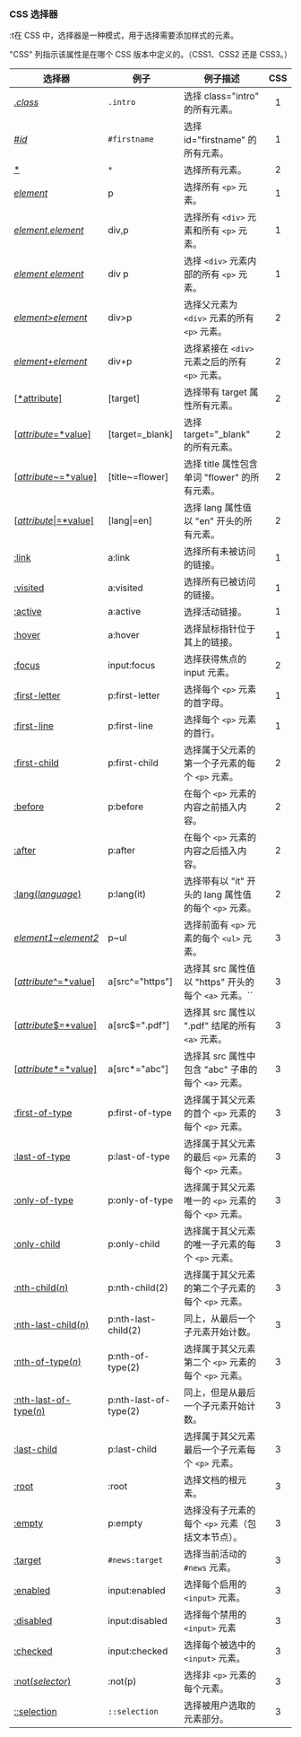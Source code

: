 ### CSS 选择器

:t在 CSS 中，选择器是一种模式，用于选择需要添加样式的元素。

"CSS" 列指示该属性是在哪个 CSS 版本中定义的。（CSS1、CSS2 还是 CSS3。）

| 选择器                                      | 例子                    | 例子描述                                   | CSS  |
| ---------------------------------------- | --------------------- | -------------------------------------- | :--: |
| [.*class*](http://www.w3school.com.cn/cssref/selector_class.asp) | `.intro`              | 选择 class="intro" 的所有元素。                |  1   |
| [#*id*](http://www.w3school.com.cn/cssref/selector_id.asp) | `#firstname`          | 选择 id="firstname" 的所有元素。               |  1   |
| [*](http://www.w3school.com.cn/cssref/selector_all.asp) | `*`                   | 选择所有元素。                                |  2   |
| [*element*](http://www.w3school.com.cn/cssref/selector_element.asp) | p                     | 选择所有 `<p>` 元素。                         |  1   |
| [*element*,*element*](http://www.w3school.com.cn/cssref/selector_element_comma.asp) | div,p                 | 选择所有 `<div>` 元素和所有 `<p>` 元素。           |  1   |
| [*element* *element*](http://www.w3school.com.cn/cssref/selector_element_element.asp) | div p                 | 选择 `<div>` 元素内部的所有 `<p>` 元素。           |  1   |
| [*element*>*element*](http://www.w3school.com.cn/cssref/selector_element_gt.asp) | div>p                 | 选择父元素为 `<div>` 元素的所有 `<p>` 元素。         |  2   |
| [*element*+*element*](http://www.w3school.com.cn/cssref/selector_element_plus.asp) | div+p                 | 选择紧接在 `<div>` 元素之后的所有 `<p>` 元素。        |  2   |
| [[*attribute\]](http://www.w3school.com.cn/cssref/selector_attribute.asp) | [target]              | 选择带有 target 属性所有元素。                    |  2   |
| [[*attribute*=*value\]](http://www.w3school.com.cn/cssref/selector_attribute_value.asp) | [target=_blank]       | 选择 target="_blank" 的所有元素。              |  2   |
| [[*attribute*~=*value\]](http://www.w3school.com.cn/cssref/selector_attribute_value_contain.asp) | [title~=flower]       | 选择 title 属性包含单词 "flower" 的所有元素。        |  2   |
| [[*attribute*\|=*value\]](http://www.w3school.com.cn/cssref/selector_attribute_value_start.asp) | [lang\|=en]           | 选择 lang 属性值以 "en" 开头的所有元素。             |  2   |
| [:link](http://www.w3school.com.cn/cssref/selector_link.asp) | a:link                | 选择所有未被访问的链接。                           |  1   |
| [:visited](http://www.w3school.com.cn/cssref/selector_visited.asp) | a:visited             | 选择所有已被访问的链接。                           |  1   |
| [:active](http://www.w3school.com.cn/cssref/selector_active.asp) | a:active              | 选择活动链接。                                |  1   |
| [:hover](http://www.w3school.com.cn/cssref/selector_hover.asp) | a:hover               | 选择鼠标指针位于其上的链接。                         |  1   |
| [:focus](http://www.w3school.com.cn/cssref/selector_focus.asp) | input:focus           | 选择获得焦点的 input 元素。                      |  2   |
| [:first-letter](http://www.w3school.com.cn/cssref/selector_first-letter.asp) | p:first-letter        | 选择每个 `<p>` 元素的首字母。                     |  1   |
| [:first-line](http://www.w3school.com.cn/cssref/selector_first-line.asp) | p:first-line          | 选择每个 `<p>` 元素的首行。                      |  1   |
| [:first-child](http://www.w3school.com.cn/cssref/selector_first-child.asp) | p:first-child         | 选择属于父元素的第一个子元素的每个 `<p>` 元素。            |  2   |
| [:before](http://www.w3school.com.cn/cssref/selector_before.asp) | p:before              | 在每个 `<p>` 元素的内容之前插入内容。                 |  2   |
| [:after](http://www.w3school.com.cn/cssref/selector_after.asp) | p:after               | 在每个 `<p>` 元素的内容之后插入内容。                 |  2   |
| [:lang(*language*)](http://www.w3school.com.cn/cssref/selector_lang.asp) | p:lang(it)            | 选择带有以 "it" 开头的 lang 属性值的每个 `<p>` 元素。   |  2   |
| [*element1*~*element2*](http://www.w3school.com.cn/cssref/selector_gen_sibling.asp) | p~ul                  | 选择前面有 `<p>` 元素的每个 `<ul>` 元素。           |  3   |
| [[*attribute*^=*value\]](http://www.w3school.com.cn/cssref/selector_attr_begin.asp) | a[src^="https"]       | 选择其 src 属性值以 "https" 开头的每个 `<a>` 元素。`` |  3   |
| [[*attribute*$=*value\]](http://www.w3school.com.cn/cssref/selector_attr_end.asp) | a[src$=".pdf"]        | 选择其 src 属性以 ".pdf" 结尾的所有 `<a>` 元素。     |  3   |
| [[*attribute**=*value\]](http://www.w3school.com.cn/cssref/selector_attr_contain.asp) | a[src*="abc"]         | 选择其 src 属性中包含 "abc" 子串的每个 `<a>` 元素。    |  3   |
| [:first-of-type](http://www.w3school.com.cn/cssref/selector_first-of-type.asp) | p:first-of-type       | 选择属于其父元素的首个 `<p>` 元素的每个 `<p>` 元素。      |  3   |
| [:last-of-type](http://www.w3school.com.cn/cssref/selector_last-of-type.asp) | p:last-of-type        | 选择属于其父元素的最后 `<p>` 元素的每个 `<p>` 元素。      |  3   |
| [:only-of-type](http://www.w3school.com.cn/cssref/selector_only-of-type.asp) | p:only-of-type        | 选择属于其父元素唯一的 `<p>` 元素的每个 `<p>` 元素。      |  3   |
| [:only-child](http://www.w3school.com.cn/cssref/selector_only-child.asp) | p:only-child          | 选择属于其父元素的唯一子元素的每个 `<p>` 元素。            |  3   |
| [:nth-child(*n*)](http://www.w3school.com.cn/cssref/selector_nth-child.asp) | p:nth-child(2)        | 选择属于其父元素的第二个子元素的每个 `<p>` 元素。           |  3   |
| [:nth-last-child(*n*)](http://www.w3school.com.cn/cssref/selector_nth-last-child.asp) | p:nth-last-child(2)   | 同上，从最后一个子元素开始计数。                       |  3   |
| [:nth-of-type(*n*)](http://www.w3school.com.cn/cssref/selector_nth-of-type.asp) | p:nth-of-type(2)      | 选择属于其父元素第二个 `<p>` 元素的每个 `<p>` 元素。      |  3   |
| [:nth-last-of-type(*n*)](http://www.w3school.com.cn/cssref/selector_nth-last-of-type.asp) | p:nth-last-of-type(2) | 同上，但是从最后一个子元素开始计数。                     |  3   |
| [:last-child](http://www.w3school.com.cn/cssref/selector_last-child.asp) | p:last-child          | 选择属于其父元素最后一个子元素每个 `<p>` 元素。            |  3   |
| [:root](http://www.w3school.com.cn/cssref/selector_root.asp) | :root                 | 选择文档的根元素。                              |  3   |
| [:empty](http://www.w3school.com.cn/cssref/selector_empty.asp) | p:empty               | 选择没有子元素的每个 `<p>` 元素（包括文本节点）。           |  3   |
| [:target](http://www.w3school.com.cn/cssref/selector_target.asp) | `#news:target`        | 选择当前活动的 `#news` 元素。                    |  3   |
| [:enabled](http://www.w3school.com.cn/cssref/selector_enabled.asp) | input:enabled         | 选择每个启用的 `<input>` 元素。                  |  3   |
| [:disabled](http://www.w3school.com.cn/cssref/selector_disabled.asp) | input:disabled        | 选择每个禁用的 `<input>` 元素                   |  3   |
| [:checked](http://www.w3school.com.cn/cssref/selector_checked.asp) | input:checked         | 选择每个被选中的 `<input>` 元素。                 |  3   |
| [:not(*selector*)](http://www.w3school.com.cn/cssref/selector_not.asp) | :not(p)               | 选择非 `<p>` 元素的每个元素。                     |  3   |
| [::selection](http://www.w3school.com.cn/cssref/selector_selection.asp) | `::selection`         | 选择被用户选取的元素部分。                          |  3   |